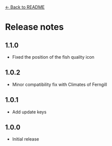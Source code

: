 [← Back to README](README.md)

# Release notes

## 1.1.0

- Fixed the position of the fish quality icon

## 1.0.2

- Minor compatibility fix with Climates of Ferngill

## 1.0.1

- Add update keys

## 1.0.0

- Initial release